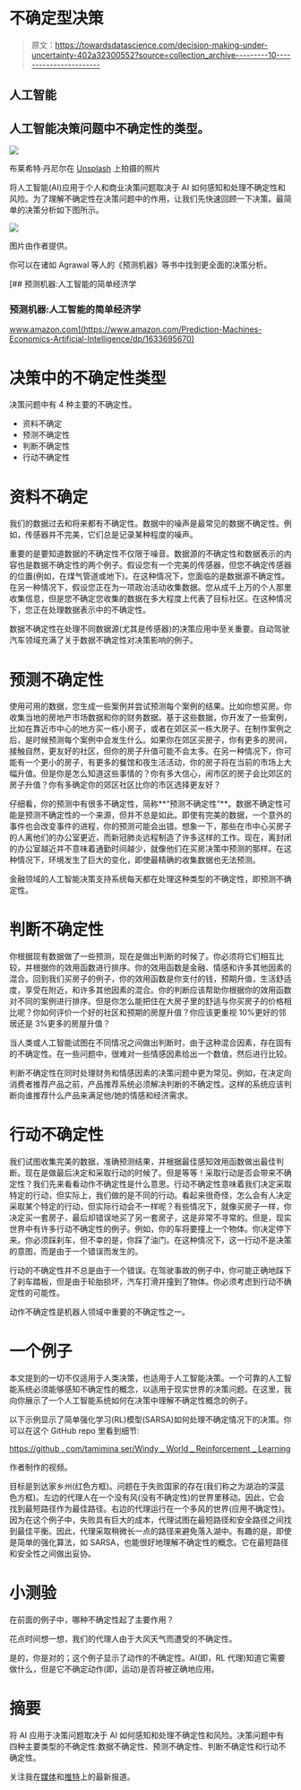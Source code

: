# 不确定型决策

> 原文：<https://towardsdatascience.com/decision-making-under-uncertainty-402a32300552?source=collection_archive---------10----------------------->

## 人工智能

## 人工智能决策问题中不确定性的类型。

![](img/5f421ee919fd6955b4a50bf9ad7b5f18.png)

布莱希特·丹尼尔在 [Unsplash](https://unsplash.com?utm_source=medium&utm_medium=referral) 上拍摄的照片

将人工智能(AI)应用于个人和商业决策问题取决于 AI 如何感知和处理不确定性和风险。为了理解不确定性在决策问题中的作用，让我们先快速回顾一下决策。最简单的决策分析如下图所示。

![](img/fa8fede473ff0c239c8dcca2be5172ed.png)

图片由作者提供。

你可以在诸如 Agrawal 等人的《预测机器》等书中找到更全面的决策分析。

[](https://www.amazon.com/Prediction-Machines-Economics-Artificial-Intelligence/dp/1633695670) [## 预测机器:人工智能的简单经济学

### 预测机器:人工智能的简单经济学

www.amazon.com](https://www.amazon.com/Prediction-Machines-Economics-Artificial-Intelligence/dp/1633695670) 

# 决策中的不确定性类型

决策问题中有 4 种主要的不确定性。

*   资料不确定
*   预测不确定性
*   判断不确定性
*   行动不确定性

# 资料不确定

我们的数据过去和将来都有不确定性。数据中的噪声是最常见的数据不确定性。例如，传感器并不完美，它们总是记录某种程度的噪声。

重要的是要知道数据的不确定性不仅限于噪音。数据源的不确定性和数据表示的内容也是数据不确定性的两个例子。假设您有一个完美的传感器，但您不确定传感器的位置(例如，在煤气管道或地下)。在这种情况下，您面临的是数据源不确定性。在另一种情况下，假设您正在为一项政治活动收集数据。您从成千上万的个人那里收集信息，但是您不确定您收集的数据在多大程度上代表了目标社区。在这种情况下，您正在处理数据表示中的不确定性。

数据不确定性在处理不同数据源(尤其是传感器)的决策应用中至关重要。自动驾驶汽车领域充满了关于数据不确定性对决策影响的例子。

# 预测不确定性

使用可用的数据，您生成一些案例并尝试预测每个案例的结果。比如你想买房。你收集当地的房地产市场数据和你的财务数据。基于这些数据，你开发了一些案例，比如在靠近市中心的地方买一栋小房子，或者在郊区买一栋大房子。在制作案例之后，是时候预测每个案例中会发生什么。如果你在郊区买房子，你有更多的房间，接触自然，更友好的社区，但你的房子升值可能不会太多。在另一种情况下，你可能有一个更小的房子，有更多的餐馆和夜生活活动，你的房子将在当前的市场上大幅升值。但是你是怎么知道这些事情的？你有多大信心，闹市区的房子会比郊区的房子升值？你有多确定你的郊区社区比你的市区选择更友好？

仔细看，你的预测中有很多不确定性，简称**“预测不确定性”**。数据不确定性可能是预测不确定性的一个来源，但并不总是如此。即使有完美的数据，一个意外的事件也会改变事件的进程，你的预测可能会出错。想象一下，那些在市中心买房子的人离他们的办公室更近，而新冠肺炎远程制造了许多这样的工作。现在，离封闭的办公室越近并不意味着通勤时间越少，就像他们在买房决策中预测的那样。在这种情况下，环境发生了巨大的变化，即使最精确的收集数据也无法预测。

金融领域的人工智能决策支持系统每天都在处理这种类型的不确定性，即预测不确定性。

# 判断不确定性

你根据现有数据做了一些预测，现在是做出判断的时候了。你必须将它们相互比较，并根据你的效用函数进行排序。你的效用函数是金融、情感和许多其他因素的混合。回到我们买房子的例子，你的效用函数是你支付的钱，预期升值，生活舒适度，享受在附近，和许多其他因素的混合。你的判断应该帮助你根据你的效用函数对不同的案例进行排序。但是你怎么能把住在大房子里的舒适与你买房子的价格相比呢？你如何评价一个好的社区和预期的房屋升值？你应该更重视 10%更好的邻居还是 3%更多的房屋升值？

当人类或人工智能试图在不同情况之间做出判断时，由于这种混合因素，存在固有的不确定性。在一些问题中，很难对一些情感因素给出一个数值，然后进行比较。

判断不确定性在同时处理财务和情感因素的决策问题中更为常见。例如，在决定向消费者推荐产品之前，产品推荐系统必须解决判断的不确定性。这样的系统应该判断向谁推荐什么产品来满足他/她的情感和经济需求。

# 行动不确定性

我们试图收集完美的数据，准确预测结果，并根据最佳感知效用函数做出最佳判断。现在是做最后决定和采取行动的时候了。但是等等！采取行动是否会带来不确定性？我们先来看看动作不确定性是什么意思。行动不确定性意味着我们决定采取特定的行动，但实际上，我们做的是不同的行动。看起来很奇怪，怎么会有人决定采取某个特定的行动，但实际行动会不一样呢？有些情况下，就像买房子一样，你决定买一套房子，最后却错误地买了另一套房子，这是非常不寻常的。但是，现实世界中有许多行动不确定性的例子。例如，你的车将要撞上一个物体。你决定停下来。你必须踩刹车，但不幸的是，你踩了油门。在这种情况下，这一行动不是决策的意图，而是由于一个错误而发生的。

行动的不确定性并不总是由于一个错误。在驾驶事故的例子中，你可能正确地踩下了刹车踏板，但是由于轮胎损坏，汽车打滑并撞到了物体。你必须考虑到行动不确定性的可能性。

动作不确定性是机器人领域中重要的不确定性之一。

# 一个例子

本文提到的一切不仅适用于人类决策，也适用于人工智能决策。一个可靠的人工智能系统必须能够感知不确定性的概念，以适用于现实世界的决策问题。在这里，我向你展示了一个人工智能系统如何在决策中理解不确定性概念的例子。

以下示例显示了简单强化学习(RL)模型(SARSA)如何处理不确定情况下的决策。你可以在这个 GitHub repo 里看到细节:

[https://github . com/tamimina ser/Windy _ World _ Reinforcement _ Learning](https://github.com/tamiminaser/Windy_World_Reinforcement_Learning)

作者制作的视频。

目标是到达家乡州(红色方框)。问题在于失败国家的存在(我们称之为湖泊的深蓝色方框)。左边的代理人在一个没有风(没有不确定性)的世界里移动。因此，它会找到最短路径作为最佳路径。右边的代理运行在一个多风的世界(应用不确定性)。因为在这个例子中，失败具有巨大的成本，代理试图在最短路径和安全路径之间找到最佳平衡。因此，代理采取稍微长一点的路径来避免落入湖中。有趣的是，即使是简单的强化算法，如 SARSA，也能很好地理解不确定性的概念。它在最短路径和安全性之间做出妥协。

# 小测验

在前面的例子中，哪种不确定性起了主要作用？

花点时间想一想，我们的代理人由于大风天气而遭受的不确定性。

是的，你是对的；这个例子显示了动作的不确定性。AI(即，RL 代理)知道它需要做什么，但是它不确定动作(即，运动)是否将被正确地应用。

# 摘要

将 AI 应用于决策问题取决于 AI 如何感知和处理不确定性和风险。决策问题中有四种主要类型的不确定性:数据不确定性、预测不确定性、判断不确定性和行动不确定性。

关注我在[媒体](https://tamimi-naser.medium.com/)和[推特](https://twitter.com/TamimiNas)上的最新报道。